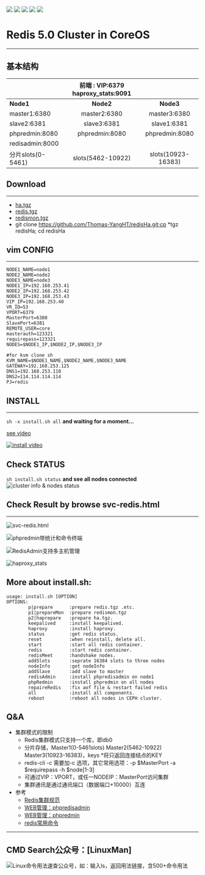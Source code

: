 
![](https://img.shields.io/badge/Dist-CoreOS-blue.svg)  ![](https://img.shields.io/badge/Redis-HA-brightgreen.svg)  ![](https://img.shields.io/badge/Proxy-IPVS-orange.svg)  ![](https://img.shields.io/badge/Haproxy-LB-yellow.svg) ![](https://img.shields.io/badge/Keepalived-HA-green.svg)

# Redis 5.0 Cluster in CoreOS
---
## 基本结构
   ||前端 : VIP:6379  haproxy_stats:9091||
   |------------|:--------------:|:--------------:|
   |**Node1**            |**Node2**               |**Node3**            |       
   |master1:6380 |master2:6380  |master3:6380  |   
   |slave2:6381   |slave3:6381     |slave1:6381   |               
   |phpredmin:8080    |phpredmin:8080    |phpredmin:8080 |
   |redisadmin:8000|||
  |分片slots(0-5461)| slots(5462-10922)| slots(10923-16383)|

## Download
---
*  [ha.tgz](https://pan.baidu.com/s/1Cj_BAiohKnZOi2MKCEX10g)
*  [redis.tgz](https://pan.baidu.com/s/1EEToojubfhGChvH8suILWg)
*  [redismon.tgz](https://pan.baidu.com/s/1GkxIaTGcnQlUuHtO6VeQmw)
*  git clone https://github.com/Thomas-YangHT/redisHa.git;cp *tgz redisHa; cd redisHa

## vim CONFIG
---
```
NODE1_NAME=node1
NODE2_NAME=node2
NODE3_NAME=node3
NODE1_IP=192.168.253.41
NODE2_IP=192.168.253.42
NODE3_IP=192.168.253.43
VIP_IP=192.168.253.40
VR_ID=53
VPORT=6379
MasterPort=6380
SlavePort=6381
REMOTE_USER=core
masterauth=123321
requirepass=123321 
NODES=$NODE1_IP,$NODE2_IP,$NODE3_IP

#for kvm clone sh
KVM_NAME=$NODE1_NAME,$NODE2_NAME,$NODE3_NAME
GATEWAY=192.168.253.125  
DNS1=192.168.253.110
DNS2=114.114.114.114
PJ=redis
```
## INSTALL
---
`sh -x install.sh all` **and waiting for a moment...**

[see video](https://asciinema.org/a/WAxXfKq68ADvp1b8vRNXEWAJY)

[![install video](https://upload-images.jianshu.io/upload_images/12123313-0b4d51ce26f3e8fb.png?imageMogr2/auto-orient/strip%7CimageView2/2/w/1240)](https://asciinema.org/a/216290)

## Check STATUS
`sh install.sh status`  **and see all nodes connected**
![cluster info & nodes status](https://upload-images.jianshu.io/upload_images/12123313-8a41850563e73c12.png?imageMogr2/auto-orient/strip%7CimageView2/2/w/1240)

## Check Result by browse svc-redis.html
---
![svc-redis.html](https://upload-images.jianshu.io/upload_images/12123313-f0502bda3bb64269.png?imageMogr2/auto-orient/strip%7CimageView2/2/w/1240)


![phpredmin带统计和命令终端](https://upload-images.jianshu.io/upload_images/12123313-33d7d664aba48be6.png?imageMogr2/auto-orient/strip%7CimageView2/2/w/1240)

![RedisAdmin支持多主机管理](https://upload-images.jianshu.io/upload_images/12123313-4bafdaab4f9fe7fd.png?imageMogr2/auto-orient/strip%7CimageView2/2/w/1240)

![haproxy_stats](https://upload-images.jianshu.io/upload_images/12123313-b7b1a57c6c1fdeef.png?imageMogr2/auto-orient/strip%7CimageView2/2/w/1240)

## More about install.sh:
```
usage: install.sh [OPTION]
OPTIONS:
        p|prepare      :prepare redis.tgz .etc.
        p1|prepareMon  :prepare redismon.tgz
        p2|haprepare   :prepare ha.tgz.
        keepalived     :install keepalived.
        haproxy        :install haproxy.
        status         :get redis status.
        reset          :when reinstall, delete all.
        start          :start all redis container.
        redis          :start redis container.
        redisMeet      :handshake nodes.
        addSlots       :seprate 16384 slots to three nodes
        nodeInfo       :get nodeInfo
        addSlave       :add slave to master
        redisAdmin     :install phpredisadmin on node1
        phpRedmin      :install phpredmin on all nodes
        repaireRedis   :fix aof file & restart failed redis
        all            :install all components.
        reboot         :reboot all nodes in CEPH cluster.
```
## Q&A
* 集群模式的限制
  * Redis集群模式只支持一个库，即db0
  * 分片存储，Master1(0-5461slots) Master2(5462-10922) Master3(10923-16383)，keys *将只返回连接结点的KEY
  * redis-cli -c 需要加-c 选项，其它常用选项：-p \$MasterPort -a \$requirepass -h \$node[1-3]
  * 可通过VIP：VPORT，或任一NODEIP：MasterPort访问集群
  * 集群通讯是通过通讯端口（数据端口+10000）互连
* 参考
  *  [Redis集群规范](https://blog.csdn.net/u010258235/article/details/50060127)
  * [WEB管理：phpredisadmin](https://github.com/erikdubbelboer/phpRedisAdmin)
  * [WEB管理：phpredmin](https://github.com/sasanrose/phpredmin)
  * [redis常用命令](https://www.cnblogs.com/kongzhongqijing/p/6867960.html)
-----
## CMD Search公众号：[LinuxMan]

![Linux命令用法速查公众号，如：输入ls，返回用法链接，含500+命令用法](https://upload-images.jianshu.io/upload_images/12123313-21545308f7327a9b.png?imageMogr2/auto-orient/strip%7CimageView2/2/w/1240)



